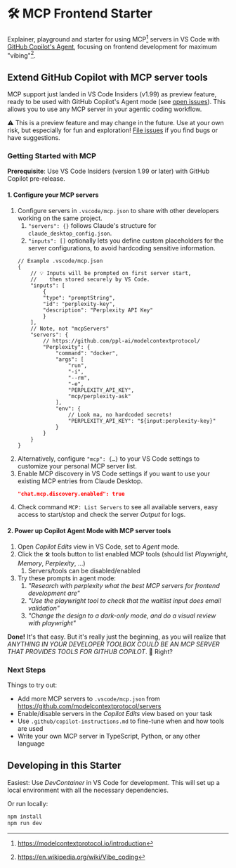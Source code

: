 # 🛠️ MCP Frontend Starter

Explainer, playground and starter for using MCP[^1] servers in VS Code with [GitHub Copilot's Agent](https://code.visualstudio.com/blogs/2025/02/24/introducing-copilot-agent-mode), focusing on frontend development for maximum "vibing"[^2].

## Extend GitHub Copilot with MCP server tools

MCP support just landed in VS Code Insiders (v1.99) as preview feature, ready to be used with GitHub Copilot's Agent mode (see [open issues](https://github.com/microsoft/vscode/issues?q=is%3Aissue%20state%3Aopen%20MCP%20label%3Achat-mcp)). This allows you to use any MCP server in your agentic coding workflow.

⚠️ This is a preview feature and may change in the future. Use at your own risk, but especially for fun and exploration! [File issues](https://github.com/microsoft/vscode/issues?q=is%3Aissue%20state%3Aopen%20MCP%20label%3Achat-mcp) if you find bugs or have suggestions.

### Getting Started with MCP

**Prerequisite**: Use VS Code Insiders (version 1.99 or later) with GitHub Copilot pre-release.

#### 1. Configure your MCP servers

1. Configure servers in `.vscode/mcp.json` to share with other developers working on the same project.
   1. `"servers": {}` follows Claude's structure for `claude_desktop_config.json`.
   2. `"inputs": []` optionally lets you define custom placeholders for the server configurations, to avoid hardcoding sensitive information.
    ```jsonc
    // Example .vscode/mcp.json
    {
        // 💡 Inputs will be prompted on first server start,
        //    then stored securely by VS Code.
        "inputs": [
            {
            "type": "promptString",
            "id": "perplexity-key",
            "description": "Perplexity API Key"
            }
        ],
        // Note, not "mcpServers"
        "servers": {
            // https://github.com/ppl-ai/modelcontextprotocol/
            "Perplexity": {
                "command": "docker",
                "args": [
                    "run",
                    "-i",
                    "--rm",
                    "-e",
                    "PERPLEXITY_API_KEY",
                    "mcp/perplexity-ask"
                ],
                "env": {
                    // Look ma, no hardcoded secrets!
                    "PERPLEXITY_API_KEY": "${input:perplexity-key}"
                }
            }
        }
    }
    ```
2. Alternatively, configure `"mcp": {…}` to your VS Code settings to customize your personal MCP server list.
3. Enable MCP discovery in VS Code settings if you want to use your existing MCP entries from Claude Desktop.
    ```json
    "chat.mcp.discovery.enabled": true
    ```
4. Check command `MCP: List Servers` to see all available servers, easy access to start/stop and check the server *Output* for logs.

#### 2. Power up Copilot Agent Mode with MCP server tools

1. Open *Copilot Edits* view in VS Code, set to *Agent* mode.
2. Click the `🛠️` tools button to list enabled MCP tools (should list *Playwright*, *Memory*, *Perplexity*, …)
   1. Servers/tools can be disabled/enabled
3. Try these prompts in agent mode:
   1. *"Research with perplexity what the best MCP servers for frontend development are"*
   2. *"Use the playwright tool to check that the waitlist input does email validation"*
   3. *"Change the design to a dark-only mode, and do a visual review with playwright"*

**Done!** It's that easy. But it's really just the beginning, as you will realize that *ANYTHING IN YOUR DEVELOPER TOOLBOX COULD BE AN MCP SERVER THAT PROVIDES TOOLS FOR GITHUB COPILOT*. 🤯 Right?

### Next Steps

Things to try out:

- Add more MCP servers to `.vscode/mcp.json` from https://github.com/modelcontextprotocol/servers
- Enable/disable servers in the *Copilot Edits* view based on your task
- Use `.github/copilot-instructions.md` to fine-tune when and how tools are used
- Write your own MCP server in TypeScript, Python, or any other language

## Developing in this Starter

Easiest: Use *DevContainer* in VS Code for development. This will set up a local environment with all the necessary dependencies.

Or run locally:

```bash
npm install
npm run dev
```

[^1]: https://modelcontextprotocol.io/introduction
[^2]: https://en.wikipedia.org/wiki/Vibe_coding